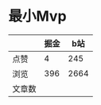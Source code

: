 # 最小Mvp

|        | 掘金 | b站  |
| ------ | ---- | ---- |
| 点赞   | 4    |  245   |
| 浏览   | 396    |  2664    |
| 文章数 |     |     |


